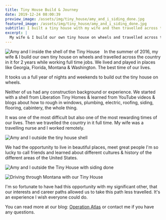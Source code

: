 ```yaml
---
title: Tiny House Build & Journey
date: 2019-12-24 08:00:39
preview_image: /assets/img/tiny_house/amy_and_i_siding_done.jpg
featured_image: /assets/img/tiny_house/amy_and_i_siding_done.jpg
subtitle: I built a tiny house with my wife and then travelled across the country in it.
excerpt: |
  My wife & I build our own tiny house on wheels and travelled across the country in it for 2 years while working full time jobs. We lived and played in places like Georgia, Florida, Montana & Washington. The best time of our lives.
---
```


<img alt="Amy and I inside the shell of the Tiny House" src="/assets/img/tiny_house/amy_and_i_inside_tiny_house.jpg" style="float: left; margin-right: 1em;" />


In the summer of 2016, my wife & I build our own tiny house on wheels and travelled across the country in it for 2 years while working full time jobs. We lived and played in places like Georgia, Florida, Montana & Washington. The best time of our lives.

It tooks us a full year of nights and weekends to build out the tiny house on wheels. 

Neither of us had any construction background or experience. We started with a shell from Liberation Tiny Homes & learned from YouTube videos & blogs about how to rough in windows, plumbing, electric, roofing, siding, flooring, cabintery, the whole thing.

It was one of the most difficult but also one of the most rewarding times of our lives. Then we travelled the country in it full time. My wife was a travelling nurse and I worked remotely.

![Amy and I outside the tiny house shell](/assets/img/tiny_house/amy_and_i_outside_shell.jpg)

We had the opportunity to live in beautiful places, meet great people I'm so lucky to call friends and learned about different cultures & history of the different areas of the United States.

![Amy and I outside the Tiny House with siding done](/assets/img/tiny_house/amy_and_i_siding_done.jpg)


![Driving through Montana with our Tiny House](/assets/img/tiny_house/driving_in_montana.jpg)

I'm so fortunate to have had this opportunity with my significant other, that our interests and career paths allowed us to take this path less travelled. It's an experience I wish everyone could do.

You can read more at our blog: <a target="_blank" href="https://operationatlas.blog">Operation Atlas</a> or contact me if you have any questions.
